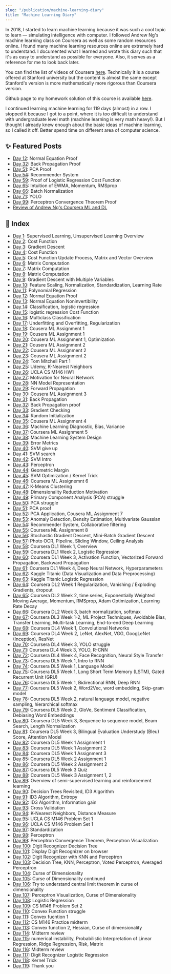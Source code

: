 ```yaml
---
slug: "/publication/machine-learning-diary"
title: "Machine Learning Diary"
---
```


In 2018, I started to learn machine learning because it was such a cool topic to learn — simulating intelligence with computer. I followed Andrew Ng's machine learning class on Coursera as well as some random resources online. I found many machine learning resources online are extremely hard to understand. I documented what I learned and wrote this diary such that it's as easy to understand as possible for everyone. Also, it serves as a reference for me to look back later.

You can find the list of videos of Coursera <a href="https://www.youtube.com/watch?v=UzxYlbK2c7E&list=PLA89DCFA6ADACE599">here</a>. Technically it is a course offered at Stanford university but the content is almost the same except Stanford's version is more mathematically more rigorous than Coursera version.

Github page to my homework solution of this course is available <a href="https://github.com/ioneone/Coursera-Machine-Learning">here</a>.

I continued learning machine learning for 119 days (almost) in a row. I stopped it because I got to a point, where it is too difficult to understand with undergraduate level math (machine learning is very math heavy!). But I thought I already knew enough about the basic ideas of machine learning, so I called it off. Better spend time on different area of computer science.

## ✨ Featured Posts

- [Day 12](https://medium.com/@ionejunhong/my-machine-learning-daiary-day-12-cf604d2a18): Normal Equation Proof
- [Day 32](https://medium.com/@ionejunhong/my-machine-learning-daiary-day-32-cfff8d3ad916): Back Propagation Proof
- [Day 51](https://medium.com/@ionejunhong/my-machine-learning-diary-day-51-835fff858bd8): PCA Proof
- [Day 54](https://medium.com/@ionejunhong/my-machine-learning-diary-day-54-15a18bf45b58): Recommender System
- [Day 59](https://medium.com/@ionejunhong/my-machine-learning-diary-day-59-254e338f5625): Proof of Logistic Regression Cost Function
- [Day 65](https://medium.com/@ionejunhong/my-machine-learning-diary-day-65-4b4fabe38ccd): Intuition of EWMA, Momentum, RMSprop
- [Day 66](https://medium.com/@ionejunhong/my-machine-learning-diary-day-66-41bd486f783e): Batch Normalization
- [Day 71](https://medium.com/@ionejunhong/my-machine-learning-diary-day-71-24f542f05008): YOLO
- [Day 99](https://medium.com/@ionejunhong/my-machine-learning-diary-day-99-8ffcaab16e74): Perceptron Convergence Theorem Proof
- [Review of Andrew Ng's Coursera ML and DL](https://medium.com/@ionejunhong/review-of-andrew-ngs-machine-learning-and-deep-learning-specialization-courses-on-coursera-4f9dc92437e4)

## 🔖 Index

- [Day 1](https://medium.com/@ionejunhong/my-machine-learning-daiary-day-1-cb922e86ea42): Supervised Learning, Unsupervised Learning Overview
- [Day 2](https://medium.com/@ionejunhong/my-machine-learning-daiary-day-2-c972c3960e9f): Cost Function
- [Day 3](https://medium.com/@ionejunhong/my-machine-learning-daiary-day-3-874414becf20): Gradient Descent
- [Day 4](https://medium.com/@ionejunhong/my-machine-learning-daiary-day-4-e8b4eb02e7f8): Cost Function
- [Day 5](https://medium.com/@ionejunhong/my-machine-learning-daiary-day-5-5d9439bcb190): Cost Function Update Process, Matrix and Vector Overview
- [Day 6](https://medium.com/@ionejunhong/my-machine-learning-daiary-day-6-2f109d47c1dc): Matrix Computation
- [Day 7](https://medium.com/@ionejunhong/my-machine-learning-daiary-day-7-21dcae9ace8e): Matrix Computation
- [Day 8](https://medium.com/@ionejunhong/my-machine-learning-daiary-day-8-42ea360c0825): Matrix Computation
- [Day 9](https://medium.com/@ionejunhong/my-machine-learning-daiary-day-9-bf55c35d3aff): Gradient Descent with Multiple Variables
- [Day 10](https://medium.com/@ionejunhong/my-machine-learning-daiary-day-10-fcb1393400a1): Feature Scaling, Normalization, Standardization, Learning Rate
- [Day 11](https://medium.com/@ionejunhong/my-machine-learning-daiary-day-11-d32f79afdb16): Polynomial Regression
- [Day 12](https://medium.com/@ionejunhong/my-machine-learning-daiary-day-12-cf604d2a18): Normal Equation Proof
- [Day 13](https://medium.com/@ionejunhong/my-machine-learning-daiary-day-13-1944a46cad05): Normal Equation Noninvertibility
- [Day 14](https://medium.com/@ionejunhong/my-machine-learning-daiary-day-14-6cc611baa723): Classification, logistic regression
- [Day 15](https://medium.com/@ionejunhong/my-machine-learning-daiary-day-15-a34a20db61e): logistic regression Cost Function
- [Day 16](https://medium.com/@ionejunhong/my-machine-learning-daiary-day-16-d722be348eb4): Multiclass Classification
- [Day 17](https://medium.com/@ionejunhong/my-machine-learning-daiary-day-17-b2f2d5c12120): Underfitting and Overfitting, Regularization
- [Day 18](https://medium.com/@ionejunhong/my-machine-learning-daiary-day-18-88c166f6340c): Cousera ML Assignment 1
- [Day 19](https://medium.com/@ionejunhong/my-machine-learning-daiary-day-19-f30840cab5d9): Cousera ML Assignment 1
- [Day 20](https://medium.com/@ionejunhong/my-machine-learning-daiary-day-20-1ea66f42710c): Cousera ML Assignment 1, Optimization
- [Day 21](https://medium.com/@ionejunhong/my-machine-learning-daiary-day-21-ffc88c25ba99): Cousera ML Assignment 2
- [Day 22](https://medium.com/@ionejunhong/my-machine-learning-daiary-day-22-44749bd7b121): Cousera ML Assignment 2
- [Day 23](https://medium.com/@ionejunhong/my-machine-learning-daiary-day-23-bf2beda44005): Cousera ML Assignment 2
- [Day 24](https://medium.com/@ionejunhong/my-machine-learning-daiary-day-24-a527fc78514e): Tom Mitchell Part 1
- [Day 25](https://medium.com/@ionejunhong/my-machine-learning-daiary-day-25-f44f051269d3): Udemy, K-Nearest Neighbors
- [Day 26](https://medium.com/@ionejunhong/my-machine-learning-daiary-day-26-3c602548c27d): UCLA CS M146 HW1
- [Day 27](https://medium.com/@ionejunhong/my-machine-learning-daiary-day-27-6bcc72b02974): Motivation for Neural Network
- [Day 28](https://medium.com/@ionejunhong/my-machine-learning-daiary-day-28-d8e3397d6bcd): NN Model Representation
- [Day 29](https://medium.com/@ionejunhong/my-machine-learning-daiary-day-29-2bc130f41e71): Forward Propagation
- [Day 30](https://medium.com/@ionejunhong/my-machine-learning-daiary-day-30-74ac50e46b27): Cousera ML Assignment 3
- [Day 31](https://medium.com/@ionejunhong/my-machine-learning-daiary-day-31-85d7a1ab87d5): Back Propagation
- [Day 32](https://medium.com/@ionejunhong/my-machine-learning-daiary-day-32-cfff8d3ad916): Back Propagation proof
- [Day 33](https://medium.com/@ionejunhong/my-machine-learning-daiary-day-33-b71e25a3ac49): Gradient Checking
- [Day 34](https://medium.com/@ionejunhong/my-machine-learning-daiary-day-34-295b7e54ce2b): Random Initialization
- [Day 35](https://medium.com/@ionejunhong/my-machine-learning-daiary-day-35-5a8bd04de386): Cousera ML Assignment 4
- [Day 36](https://medium.com/@ionejunhong/my-machine-learning-daiary-day-36-2df42b37ab56): Machine Learning Diagnostic, Bias, Variance
- [Day 37](https://medium.com/@ionejunhong/my-machine-learning-daiary-day-37-2ddff4b88c8a): Coursera ML Assignment 5
- [Day 38](https://medium.com/@ionejunhong/my-machine-learning-daiary-day-38-4fc82ae60e76): Machine Learning System Design
- [Day 39](https://medium.com/@ionejunhong/my-machine-learning-daiary-day-39-165b8837aeed): Error Metrics
- [Day 40](https://medium.com/@ionejunhong/my-machine-learning-daiary-day-40-4be0688f4101): SVM give up
- [Day 41](https://medium.com/@ionejunhong/my-machine-learning-daiary-day-41-2e572bf2e4ce): SVM search
- [Day 42](https://medium.com/@ionejunhong/my-machine-learning-daiary-day-42-ccd9a9b40939): SVM Intro
- [Day 43](https://medium.com/@ionejunhong/my-machine-learning-daiary-day-43-f5f82c58a933): Perceptron
- [Day 44](https://medium.com/@ionejunhong/my-machine-learning-daiary-day-44-d403969c3c1f): Geometric Margin
- [Day 45](https://medium.com/@ionejunhong/my-machine-learning-daiary-day-45-d79ea1eb9b40): SVM Optimization / Kernel Trick
- [Day 46](https://medium.com/@ionejunhong/my-machine-learning-daiary-day-46-550b4d84c42a): Coursera ML Assignemnt 6
- [Day 47](https://medium.com/@ionejunhong/my-machine-learning-diary-day-47-995678cfd395): K-Means Clustering
- [Day 48](https://medium.com/@ionejunhong/my-machine-learning-diary-day-48-b182492ec8b7): Dimensionality Reduction Motivation
- [Day 49](https://medium.com/@ionejunhong/my-machine-learning-diary-day-49-cec3b5e73e56): Primary Component Analysis (PCA) struggle
- [Day 50](https://medium.com/@ionejunhong/my-machine-learning-diary-day-50-cd87ffc6f201): PCA struggle
- [Day 51](https://medium.com/@ionejunhong/my-machine-learning-diary-day-51-835fff858bd8): PCA proof
- [Day 52](https://medium.com/@ionejunhong/my-machine-learning-diary-day-52-30446a55ab82): PCA Application, Cousera ML Assignment 7
- [Day 53](https://medium.com/@ionejunhong/my-machine-learning-diary-day-53-cd9768e47d7b): Anomaly Detection, Density Estimation, Multivariate Gaussian
- [Day 54](https://medium.com/@ionejunhong/my-machine-learning-diary-day-54-15a18bf45b58): Recommender System, Collaborative filtering
- [Day 55](https://medium.com/@ionejunhong/my-machine-learning-diary-day-55-8d92ee9f5b76): Coursera ML Assignment 8
- [Day 56](https://medium.com/@ionejunhong/my-machine-learning-diary-day-56-db357d847356): Stochastic Gradient Descent, Mini-Batch Gradient Descent
- [Day 57](https://medium.com/@ionejunhong/my-machine-learning-diary-day-57-d649e20b596a): Photo OCR, Pipeline, Sliding Window, Ceiling Analysis
- [Day 58](https://medium.com/@ionejunhong/my-machine-learning-diary-day-58-e2de1016cda0): Coursera DL1 Week 1, Overview
- [Day 59](https://medium.com/@ionejunhong/my-machine-learning-diary-day-59-254e338f5625): Coursera DL1 Week 2, Logistic Regression
- [Day 60](https://medium.com/@ionejunhong/my-machine-learning-diary-day-60-b522c410ada8): Coursera DL1 Week 3, Activation Function, Vectorized Forward Propagation, Backward Propagation
- [Day 61](https://medium.com/@ionejunhong/my-machine-learning-diary-day-61-6e4fa7fb9b38): Coursera DL1 Week 4, Deep Neural Network, Hyperparameters
- [Day 62](https://medium.com/@ionejunhong/my-machine-learning-diary-day-62-6b9f94ac8dbe): Kaggle Titanic (Data Visualization and Data Preprocessing)
- [Day 63](https://medium.com/@ionejunhong/my-machine-learning-diary-day-63-5d343c8d3106): Kaggle Titanic Logistic Regression
- [Day 64](https://medium.com/@ionejunhong/my-machine-learning-diary-day-64-6aef0d4723ee): Coursera DL2 Week 1 Regularization, Vanishing / Exploding Gradients, dropout
- [Day 65](https://medium.com/@ionejunhong/my-machine-learning-diary-day-65-4b4fabe38ccd): Coursera DL2 Week 2, time series, Exponentially Weighted Moving Average, Momentum, RMSprop, Adam Optimization, Learning Rate Decay
- [Day 66](https://medium.com/@ionejunhong/my-machine-learning-diary-day-66-41bd486f783e): Coursera DL2 Week 3, batch normalization, softmax
- [Day 67](https://medium.com/@ionejunhong/my-machine-learning-diary-day-67-ed46e6994c8d): Coursera DL3 Week 1-2, ML Project Techniques, Avoidable Bias, Transfer Learning, Multi-task Learning, End-to-end Deep Learning
- [Day 68](https://medium.com/@ionejunhong/my-machine-learning-diary-day-68-f025d47e725): Coursera DL4 Week 1, Convolutional Networks
- [Day 69](https://medium.com/@ionejunhong/my-machine-learning-diary-day-69-b055552c8ee1): Coursera DL4 Week 2, LeNet, AlexNet, VGG, GoogLeNet (Inception), ResNet
- [Day 70](https://medium.com/@ionejunhong/my-machine-learning-diary-day-70-44d6b4812304): Coursera DL4 Week 3, YOLO struggle
- [Day 71](https://medium.com/@ionejunhong/my-machine-learning-diary-day-71-24f542f05008): Coursera DL4 Week 3, YOLO, R-CNN
- [Day 72](https://medium.com/@ionejunhong/my-machine-learning-diary-day-72-19a33c51739e): Coursera DL4 Week 4, Face Recognition, Neural Style Transfer
- [Day 73](https://medium.com/@ionejunhong/my-machine-learning-diary-day-73-d952eba89c22): Coursera DL5 Week 1, Intro to RNN
- [Day 74](https://medium.com/@ionejunhong/my-machine-learning-diary-day-74-48195f9e2ee2): Coursera DL5 Week 1, Language Model
- [Day 75](https://medium.com/@ionejunhong/my-machine-learning-diary-day-75-94e0a1ba2a1d): Coursera DL5 Week 1, Long Short Term Memory (LSTM), Gated Recurrent Unit (GRU)
- [Day 76](https://medium.com/@ionejunhong/my-machine-learning-diary-day-76-2dae44ecfaab): Coursera DL5 Week 1, Bidirectional RNN, Deep RNN
- [Day 77](https://medium.com/@ionejunhong/my-machine-learning-diary-day-77-cbdc7421de03): Coursera DL5 Week 2, Word2Vec, word embedding, Skip-gram model
- [Day 78](https://medium.com/@ionejunhong/my-machine-learning-diary-day-78-c36d602ca9bf): Coursera DL5 Week 2, natural language model, negative sampling, hierarchical softmax
- [Day 79](https://medium.com/@ionejunhong/my-machine-learning-diary-day-79-f4c7e2473421): Coursera DL5 Week 2, GloVe, Sentiment Classification, Debiasing Word Embeddings
- [Day 80](https://medium.com/@ionejunhong/my-machine-learning-diary-day-80-8c10d72a8824): Coursera DL5 Week 3, Sequence to sequence model, Beam Search, Length Normalization
- [Day 81](https://medium.com/@ionejunhong/my-machine-learning-diary-day-81-307677a4882f): Coursera DL5 Week 3, Bilingual Evaluation Understudy (Bleu) Score, Attention Model
- [Day 82](https://medium.com/@ionejunhong/my-machine-learning-diary-day-82-67cfc7f4302): Coursera DL5 Week 1 Assignment 1
- [Day 83](https://medium.com/@ionejunhong/my-machine-learning-diary-day-83-aa5c515f6d49): Coursera DL5 Week 1 Assignment 2
- [Day 84](https://medium.com/@ionejunhong/my-machine-learning-diary-day-84-1936c8d963eb): Coursera DL5 Week 1 Assignment 3
- [Day 85](https://medium.com/@ionejunhong/my-machine-learning-diary-day-85-dc86625b9431): Coursera DL5 Week 2 Assignment 1
- [Day 86](https://medium.com/@ionejunhong/my-machine-learning-diary-day-86-d1b0ce18c77c): Coursera DL5 Week 2 Assignment 2
- [Day 87](https://medium.com/@ionejunhong/my-machine-learning-diary-day-87-2d8337ce4b06): Coursera DL5 Week 3 Quiz
- [Day 88](https://medium.com/@ionejunhong/my-machine-learning-diary-day-88-9ae7b6f5b95a): Coursera DL5 Week 3 Assignment 1, 2
- [Day 89](https://medium.com/@ionejunhong/my-machine-learning-diary-day-89-13f511da310e): Overview of semi-supervised learning and reinforcement learning
- [Day 90](https://medium.com/@ionejunhong/my-machine-learning-diary-day-90-6756a7cf6813): Decision Trees Revisited, ID3 Algorithm
- [Day 91](https://medium.com/@ionejunhong/my-machine-learning-diary-day-91-1be1f2275abf): ID3 Algorithm, Entropy
- [Day 92](https://medium.com/@ionejunhong/my-machine-learning-diary-day-92-9f65a868c63b): ID3 Algorithm, Information gain
- [Day 93](https://medium.com/@ionejunhong/my-machine-learning-diary-day-93-3785915643ed): Cross Validation
- [Day 94](https://medium.com/@ionejunhong/my-machine-learning-diary-day-94-4058a1609c6f): K-Nearest Neighbors, Distance Measure
- [Day 95](https://medium.com/@ionejunhong/my-machine-learning-diary-day-95-9a662ea9f0e1): UCLA CS M146 Problem Set 1
- [Day 96](https://medium.com/@ionejunhong/my-machine-learning-diary-day-96-f239828e5da4): UCLA CS M146 Problem Set 1
- [Day 97](https://medium.com/@ionejunhong/my-machine-learning-diary-day-97-817271d8a233): Standardization
- [Day 98](https://medium.com/@ionejunhong/my-machine-learning-diary-day-98-25bf0ce1ea13): Perceptron
- [Day 99](https://medium.com/@ionejunhong/my-machine-learning-diary-day-99-8ffcaab16e74): Perceptron Convergence Theorem, Perceptron Visualization
- [Day 100](https://medium.com/@ionejunhong/my-machine-learning-diary-day-100-a469bf770da4): Digit Recognizer Decision Tree
- [Day 101](https://medium.com/@ionejunhong/my-machine-learning-diary-day-101-56f91f4bc57a): Display Digit Recognizer on browser
- [Day 102](https://medium.com/@ionejunhong/my-machine-learning-diary-day-102-a38b3fa6ed17): Digit Recognizer with KNN and Perceptron
- [Day 103](https://medium.com/@ionejunhong/my-machine-learning-diary-day-103-7912f82dba3d): Decision Tree, KNN, Perceptron, Voted Perceptron, Averaged Perceptron
- [Day 104](https://medium.com/@ionejunhong/my-machine-learning-diary-day-104-7fce3c3748fd): Curse of Dimensionality
- [Day 105](https://medium.com/@ionejunhong/my-machine-learning-diary-day-105-11143297177b): Curse of Dimensionality continued
- [Day 106](https://medium.com/@ionejunhong/my-machine-learning-diary-day-106-2cbc9973b094): Try to understand central limit theorem in curse of dimensionality
- [Day 107](https://medium.com/@ionejunhong/my-machine-learning-diary-day-107-363d75c81262): Perceptron Visualization, Curse of Dimensionality
- [Day 108](https://medium.com/@ionejunhong/my-machine-learning-diary-day-108-8d9f00794e7e): Logistic Regression
- [Day 109](https://medium.com/@ionejunhong/my-machine-learning-diary-day-109-bc4149e169da): CS M146 Problem Set 2
- [Day 110](https://medium.com/@ionejunhong/my-machine-learning-diary-day-110-436168707d06): Convex Function struggle
- [Day 111](https://medium.com/@ionejunhong/my-machine-learning-diary-day-111-a24323920441): Convex fucntion 1
- [Day 112](https://medium.com/@ionejunhong/my-machine-learning-diary-day-112-3e0d778473fd): CS M146 Practice midterm
- [Day 113](https://medium.com/@ionejunhong/my-machine-learning-diary-day-113-4744209c622a): Convex function 2, Hessian, Curse of dimensionality
- [Day 114](https://medium.com/@ionejunhong/my-machine-learning-diary-day-114-eb0ce9b9281a): Midterm review
- [Day 115](https://medium.com/@ionejunhong/my-machine-learning-diary-day-115-cc705610e757): numerical instability, Probabilistic Interpretation of Linear Regression, Ridge Regression, Risk, Matrix
- [Day 116](https://medium.com/@ionejunhong/my-machine-learning-diary-day-116-51832296994e): Midterm review
- [Day 117](https://medium.com/@ionejunhong/my-machine-learning-diary-day-117-4c0c6f23743c): Digit Recognizer Logistic Regression
- [Day 118](https://medium.com/@ionejunhong/my-machine-learning-diary-day-118-7f7676ca7b8f): Kernel Trick
- [Day 119](https://medium.com/@ionejunhong/my-machine-learning-diary-day-119-67baf8bba451): Thank you
